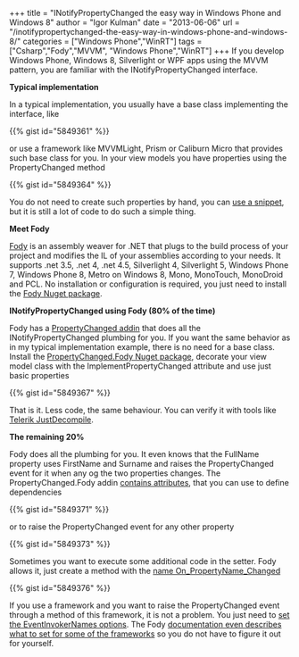 +++
title = "INotifyPropertyChanged the easy way in Windows Phone and Windows 8"
author = "Igor Kulman"
date = "2013-06-06"
url = "/inotifypropertychanged-the-easy-way-in-windows-phone-and-windows-8/"
categories = ["Windows Phone","WinRT"]
tags = ["Csharp","Fody","MVVM", "Windows Phone","WinRT"]
+++
If you develop Windows Phone, Windows 8, Silverlight or WPF apps using the MVVM pattern, you are familiar with the INotifyPropertyChanged interface.

**Typical implementation**

In a typical implementation, you usually have a base class implementing the interface, like

{{% gist id="5849361" %}}

or use a framework like MVVMLight, Prism or Caliburn Micro that provides such base class for you. In your view models you have properties using the PropertyChanged method

<!--more-->

{{% gist id="5849364" %}}

You do not need to create such properties by hand, you can [use a snippet][1], but it is still a lot of code to do such a simple thing.

**Meet Fody**

[Fody][2] is an assembly weaver for .NET that plugs to the build process of your project and modifies the IL of your assemblies according to your needs. It supports .net 3.5, .net 4, .net 4.5, Silverlight 4, Silverlight 5, Windows Phone 7, Windows Phone 8, Metro on Windows 8, Mono, MonoTouch, MonoDroid and PCL. No installation or configuration is required, you just need to install the [Fody Nuget package][3].

**INotifyPropertyChanged using Fody (80% of the time)**

Fody has a [PropertyChanged addin][4] that does all the INotifyPropertyChanged plumbing for you. If you want the same behavior as in my typical implementation example, there is no need for a base class. Install the [PropertyChanged.Fody Nuget package][4], decorate your view model class with the ImplementPropertyChanged attribute and use just basic properties

{{% gist id="5849367" %}}

That is it. Less code, the same behaviour. You can verify it with tools like [Telerik JustDecompile][5].

**The remaining 20%**

Fody does all the plumbing for you. It even knows that the FullName property uses FirstName and Surname and raises the PropertyChanged event for it when any og the two properties changes. The PropertyChanged.Fody addin [contains attributes][6], that you can use to define dependencies 

{{% gist id="5849371" %}}

or to raise the PropertyChanged event for any other property

{{% gist id="5849373" %}}

Sometimes you want to execute some additional code in the setter. Fody allows it, just create a method with the [name On\_PropertyName\_Changed][7]

{{% gist id="5849376" %}}

If you use a framework and you want to raise the PropertyChanged event through a method of this framework, it is not a problem. You just need to [set the EventInvokerNames options][8]. The Fody [documentation even describes what to set for some of the frameworks][9] so you do not have to figure it out for yourself.

 [1]: http://www.kulman.sk/data/down/propn.snippet
 [2]: https://github.com/Fody/Fody
 [3]: http://nuget.org/packages/Fody/
 [4]: https://github.com/Fody/PropertyChanged
 [5]: http://www.telerik.com/justdecompile.aspx
 [6]: https://github.com/Fody/PropertyChanged/wiki/Attributes
 [7]: https://github.com/Fody/PropertyChanged/wiki/On_PropertyName_Changed
 [8]: https://github.com/Fody/PropertyChanged/wiki/Options
 [9]: https://github.com/Fody/PropertyChanged/wiki/SupportedToolkits
